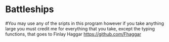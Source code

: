 # Battleships

#You may use any of the sripts in this program however if you take anything large you must credit me for everything that you take, except the typing functions, that goes to Finlay Haggar
https://github.com/Fhaggar
